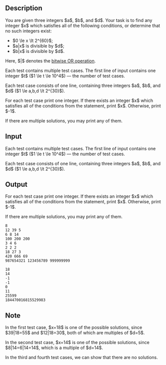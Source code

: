 ## Description

<div><p>You are given three integers $a$, $b$, and $d$. Your task is to find any integer $x$ which satisfies all of the following conditions, or determine that no such integers exist:</p><ul> <li> $0 \le x \lt 2^{60}$; </li><li> $a|x$ is divisible by $d$; </li><li> $b|x$ is divisible by $d$. </li></ul><p>Here, $|$ denotes the <a href="https://en.wikipedia.org/wiki/Bitwise_operation#OR">bitwise OR operation</a>.</p></div><div class="input-specification"><p>Each test contains multiple test cases. The first line of input contains one integer $t$ ($1 \le t \le 10^4$)&nbsp;— the number of test cases. </p><p>Each test case consists of one line, containing three integers $a$, $b$, and $d$ ($1 \le a,b,d \lt 2^{30}$).</p></div><div class="output-specification"><p>For each test case print one integer. If there exists an integer $x$ which satisfies all of the conditions from the statement, print $x$. Otherwise, print $-1$.</p><p>If there are multiple solutions, you may print <span class="tex-font-style-bf">any</span> of them. </p></div>

## Input

<p>Each test contains multiple test cases. The first line of input contains one integer $t$ ($1 \le t \le 10^4$)&nbsp;— the number of test cases. </p><p>Each test case consists of one line, containing three integers $a$, $b$, and $d$ ($1 \le a,b,d \lt 2^{30}$).</p>

## Output

<p>For each test case print one integer. If there exists an integer $x$ which satisfies all of the conditions from the statement, print $x$. Otherwise, print $-1$.</p><p>If there are multiple solutions, you may print <span class="tex-font-style-bf">any</span> of them. </p>





```input1|2,4,6,8
8
12 39 5
6 8 14
100 200 200
3 4 6
2 2 2
18 27 3
420 666 69
987654321 123456789 999999999
```




```output1
18
14
-1
-1
0
11
25599
184470016815529983
```



## Note

<p>In the first test case, $x=18$ is one of the possible solutions, since $39|18=55$ and $12|18=30$, both of which are multiples of $d=5$.</p><p>In the second test case, $x=14$ is one of the possible solutions, since $8|14=6|14=14$, which is a multiple of $d=14$.</p><p>In the third and fourth test cases, we can show that there are no solutions.</p>
